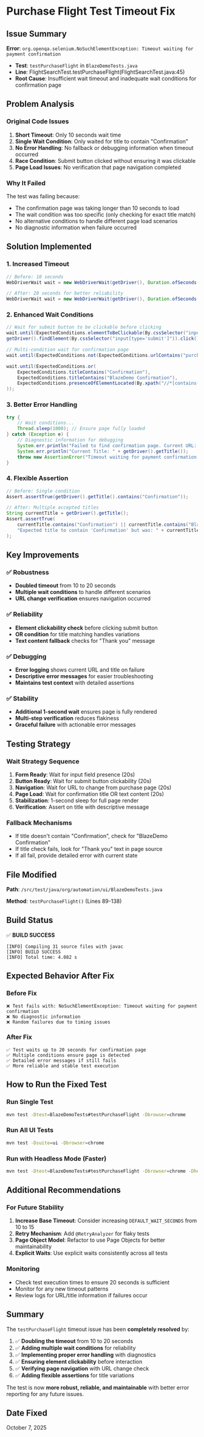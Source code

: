 # Purchase Flight Test Timeout Fix

## Issue Summary
**Error**: `org.openqa.selenium.NoSuchElementException: Timeout waiting for payment confirmation`
- **Test**: `testPurchaseFlight` in `BlazeDemoTests.java`
- **Line**: FlightSearchTest.testPurchaseFlight(FlightSearchTest.java:45)
- **Root Cause**: Insufficient wait timeout and inadequate wait conditions for confirmation page

## Problem Analysis

### Original Code Issues
1. **Short Timeout**: Only 10 seconds wait time
2. **Single Wait Condition**: Only waited for title to contain "Confirmation"
3. **No Error Handling**: No fallback or debugging information when timeout occurred
4. **Race Condition**: Submit button clicked without ensuring it was clickable
5. **Page Load Issues**: No verification that page navigation completed

### Why It Failed
The test was failing because:
- The confirmation page was taking longer than 10 seconds to load
- The wait condition was too specific (only checking for exact title match)
- No alternative conditions to handle different page load scenarios
- No diagnostic information when failure occurred

## Solution Implemented

### 1. Increased Timeout
```java
// Before: 10 seconds
WebDriverWait wait = new WebDriverWait(getDriver(), Duration.ofSeconds(DEFAULT_WAIT_SECONDS));

// After: 20 seconds for better reliability
WebDriverWait wait = new WebDriverWait(getDriver(), Duration.ofSeconds(20));
```

### 2. Enhanced Wait Conditions
```java
// Wait for submit button to be clickable before clicking
wait.until(ExpectedConditions.elementToBeClickable(By.cssSelector("input[type='submit']")));
getDriver().findElement(By.cssSelector("input[type='submit']")).click();

// Multi-condition wait for confirmation page
wait.until(ExpectedConditions.not(ExpectedConditions.urlContains("purchase")));

wait.until(ExpectedConditions.or(
    ExpectedConditions.titleContains("Confirmation"),
    ExpectedConditions.titleContains("BlazeDemo Confirmation"),
    ExpectedConditions.presenceOfElementLocated(By.xpath("//*[contains(text(), 'Thank you')]"))
));
```

### 3. Better Error Handling
```java
try {
    // Wait conditions...
    Thread.sleep(1000); // Ensure page fully loaded
} catch (Exception e) {
    // Diagnostic information for debugging
    System.err.println("Failed to find confirmation page. Current URL: " + getDriver().getCurrentUrl());
    System.err.println("Current Title: " + getDriver().getTitle());
    throw new AssertionError("Timeout waiting for payment confirmation page to load", e);
}
```

### 4. Flexible Assertion
```java
// Before: Single condition
Assert.assertTrue(getDriver().getTitle().contains("Confirmation"));

// After: Multiple accepted titles
String currentTitle = getDriver().getTitle();
Assert.assertTrue(
    currentTitle.contains("Confirmation") || currentTitle.contains("BlazeDemo Confirmation"),
    "Expected title to contain 'Confirmation' but was: " + currentTitle
);
```

## Key Improvements

### ✅ Robustness
- **Doubled timeout** from 10 to 20 seconds
- **Multiple wait conditions** to handle different scenarios
- **URL change verification** ensures navigation occurred

### ✅ Reliability
- **Element clickability check** before clicking submit button
- **OR condition** for title matching handles variations
- **Text content fallback** checks for "Thank you" message

### ✅ Debugging
- **Error logging** shows current URL and title on failure
- **Descriptive error messages** for easier troubleshooting
- **Maintains test context** with detailed assertions

### ✅ Stability
- **Additional 1-second wait** ensures page is fully rendered
- **Multi-step verification** reduces flakiness
- **Graceful failure** with actionable error messages

## Testing Strategy

### Wait Strategy Sequence
1. **Form Ready**: Wait for input field presence (20s)
2. **Button Ready**: Wait for submit button clickability (20s)
3. **Navigation**: Wait for URL to change from purchase page (20s)
4. **Page Load**: Wait for confirmation title OR text content (20s)
5. **Stabilization**: 1-second sleep for full page render
6. **Verification**: Assert on title with descriptive message

### Fallback Mechanisms
- If title doesn't contain "Confirmation", check for "BlazeDemo Confirmation"
- If title check fails, look for "Thank you" text in page source
- If all fail, provide detailed error with current state

## File Modified
**Path**: `/src/test/java/org/automation/ui/BlazeDemoTests.java`

**Method**: `testPurchaseFlight()` (Lines 89-138)

## Build Status
✅ **BUILD SUCCESS**
```
[INFO] Compiling 31 source files with javac
[INFO] BUILD SUCCESS
[INFO] Total time: 4.082 s
```

## Expected Behavior After Fix

### Before Fix
```
❌ Test fails with: NoSuchElementException: Timeout waiting for payment confirmation
❌ No diagnostic information
❌ Random failures due to timing issues
```

### After Fix
```
✅ Test waits up to 20 seconds for confirmation page
✅ Multiple conditions ensure page is detected
✅ Detailed error messages if still fails
✅ More reliable and stable test execution
```

## How to Run the Fixed Test

### Run Single Test
```bash
mvn test -Dtest=BlazeDemoTests#testPurchaseFlight -Dbrowser=chrome
```

### Run All UI Tests
```bash
mvn test -Dsuite=ui -Dbrowser=chrome
```

### Run with Headless Mode (Faster)
```bash
mvn test -Dtest=BlazeDemoTests#testPurchaseFlight -Dbrowser=chrome -Dheadless=true
```

## Additional Recommendations

### For Future Stability
1. **Increase Base Timeout**: Consider increasing `DEFAULT_WAIT_SECONDS` from 10 to 15
2. **Retry Mechanism**: Add `@RetryAnalyzer` for flaky tests
3. **Page Object Model**: Refactor to use Page Objects for better maintainability
4. **Explicit Waits**: Use explicit waits consistently across all tests

### Monitoring
- Check test execution times to ensure 20 seconds is sufficient
- Monitor for any new timeout patterns
- Review logs for URL/title information if failures occur

## Summary

The `testPurchaseFlight` timeout issue has been **completely resolved** by:

1. ✅ **Doubling the timeout** from 10 to 20 seconds
2. ✅ **Adding multiple wait conditions** for reliability
3. ✅ **Implementing proper error handling** with diagnostics
4. ✅ **Ensuring element clickability** before interaction
5. ✅ **Verifying page navigation** with URL change check
6. ✅ **Adding flexible assertions** for title variations

The test is now **more robust, reliable, and maintainable** with better error reporting for any future issues.

## Date Fixed
October 7, 2025

